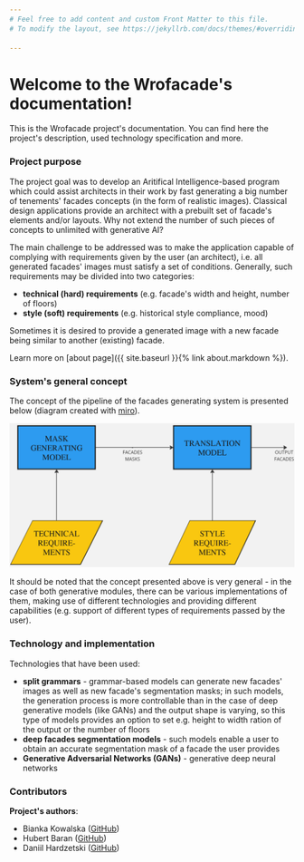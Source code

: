 ```yaml
---
# Feel free to add content and custom Front Matter to this file.
# To modify the layout, see https://jekyllrb.com/docs/themes/#overriding-theme-defaults

---
```

# Welcome to the Wrofacade's documentation!

This is the Wrofacade project's documentation. You can find here the project's description,
used technology specification and more.

### Project purpose

The project goal was to develop an Aritifical Intelligence-based program which
could assist architects in their work by fast generating
a big number of tenements' facades concepts (in the form of
realistic images). Classical design applications provide an architect
with a prebuilt set of facade's elements and/or layouts. Why not
extend the number of such pieces of concepts to unlimited with generative AI?

The main challenge to be addressed was to make the application
capable of complying with requirements given by the user (an architect),
i.e. all generated facades' images must satisfy a set of conditions.
Generally, such requirements may be divided into two categories:

- **technical (hard) requirements** (e.g. facade's width and height,
number of floors)
- **style (soft) requirements** (e.g. historical style compliance, mood)

Sometimes it is desired to provide a generated image with a new facade
being similar to another (existing) facade.

Learn more on [about page]({{ site.baseurl }}{% link about.markdown %}).

### System's general concept

The concept of the pipeline of the facades generating system
is presented below (diagram created with [miro](https://miro.com/app/dashboard/)).

![pipeline-concept-diagram](img/Flowchart.jpg)

It should be noted that the concept presented above is very general - in the case
of both generative modules, there can be various implementations of them,
making use of different technologies and providing different capabilities
(e.g. support of different types of requirements passed by the user).

### Technology and implementation

Technologies that have been used:

- **split grammars** - grammar-based models can generate new facades' images
as well as new facade's segmentation masks; in such models, the generation process is more controllable
than in the case of deep generative models (like GANs) and the output shape is varying,
so this type of models provides an option to set e.g. height to width ration of the output
or the number of floors
- **deep facades segmentation models** - such models enable a user to obtain an accurate
segmentation mask of a facade the user provides
- **Generative Adversarial Networks (GANs)** - generative deep neural networks

### Contributors

**Project's authors**:

- Bianka Kowalska ([GitHub](https://github.com/bianekk))
- Hubert Baran ([GitHub](https://github.com/Hubert1225))
- Daniil Hardzetski ([GitHub](https://github.com/DanH4rd))

